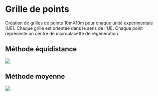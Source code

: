 # Grille de points

Création de grilles de points 10mX10m pour chaque unité expérimentale (UE). 
Chaque grille est orientée dans le sens de l'UE. 
Chaque point représente un centre de microplacette de régénération.

## Méthode équidistance

<img aling="center" src="https://raw.githubusercontent.com/PFE/grid/equi_grid.gif" />

## Méthode moyenne

<img aling="center" src="https://raw.githubusercontent.com/PFE/grid/mean_grid.gif" />
